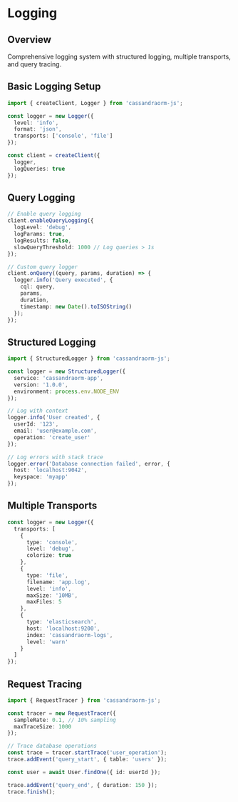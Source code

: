 # Logging

## Overview
Comprehensive logging system with structured logging, multiple transports, and query tracing.

## Basic Logging Setup

```typescript
import { createClient, Logger } from 'cassandraorm-js';

const logger = new Logger({
  level: 'info',
  format: 'json',
  transports: ['console', 'file']
});

const client = createClient({
  logger,
  logQueries: true
});
```

## Query Logging

```typescript
// Enable query logging
client.enableQueryLogging({
  logLevel: 'debug',
  logParams: true,
  logResults: false,
  slowQueryThreshold: 1000 // Log queries > 1s
});

// Custom query logger
client.onQuery((query, params, duration) => {
  logger.info('Query executed', {
    cql: query,
    params,
    duration,
    timestamp: new Date().toISOString()
  });
});
```

## Structured Logging

```typescript
import { StructuredLogger } from 'cassandraorm-js';

const logger = new StructuredLogger({
  service: 'cassandraorm-app',
  version: '1.0.0',
  environment: process.env.NODE_ENV
});

// Log with context
logger.info('User created', {
  userId: '123',
  email: 'user@example.com',
  operation: 'create_user'
});

// Log errors with stack trace
logger.error('Database connection failed', error, {
  host: 'localhost:9042',
  keyspace: 'myapp'
});
```

## Multiple Transports

```typescript
const logger = new Logger({
  transports: [
    {
      type: 'console',
      level: 'debug',
      colorize: true
    },
    {
      type: 'file',
      filename: 'app.log',
      level: 'info',
      maxSize: '10MB',
      maxFiles: 5
    },
    {
      type: 'elasticsearch',
      host: 'localhost:9200',
      index: 'cassandraorm-logs',
      level: 'warn'
    }
  ]
});
```

## Request Tracing

```typescript
import { RequestTracer } from 'cassandraorm-js';

const tracer = new RequestTracer({
  sampleRate: 0.1, // 10% sampling
  maxTraceSize: 1000
});

// Trace database operations
const trace = tracer.startTrace('user_operation');
trace.addEvent('query_start', { table: 'users' });

const user = await User.findOne({ id: userId });

trace.addEvent('query_end', { duration: 150 });
trace.finish();
```
